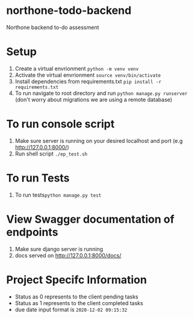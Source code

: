 # northone-todo-backend
Northone backend to-do assessment 

# Setup
1. Create a virtual envrionment `python -m venv venv`
2. Activate the virtual envrionment `source venv/bin/activate`
3. Install dependencies from requirements.txt `pip install -r requirements.txt`
4. To run navigate to root directory and run `python manage.py runserver` (don't worry about migrations we are using a remote database)

# To run console script
1. Make sure server is running on your desired localhost and port (e.g http://127.0.0.1:8000/) 
2. Run shell script `./ep_test.sh`

# To run Tests 
1. To run tests`python manage.py test`

# View Swagger documentation of endpoints
1. Make sure django server is running
2. docs served on http://127.0.0.1:8000/docs/

# Project Specifc Information
- Status as 0 represents to the client pending tasks 
- Status as 1 represents to the client completed tasks
- due date input format is `2020-12-02 09:15:32`

